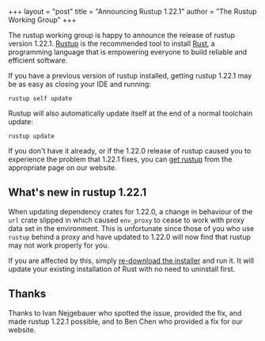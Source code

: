 +++
layout = "post"
title = "Announcing Rustup 1.22.1"
author = "The Rustup Working Group"
+++

The rustup working group is happy to announce the release of rustup version 1.22.1. [Rustup][install] is the recommended tool to install [Rust][rust], a programming language that is empowering everyone to build reliable and efficient software.

If you have a previous version of rustup installed, getting rustup 1.22.1 may be as easy as closing your IDE and running:

```
rustup self update
```

Rustup will also automatically update itself at the end of a normal toolchain update:

```
rustup update
```

If you don't have it already, or if the 1.22.0 release of rustup caused you to experience the problem that 1.22.1 fixes, you can [get rustup][install] from the appropriate page on our website.

[rust]: https://www.rust-lang.org
[install]: https://rustup.rs

## What's new in rustup 1.22.1

When updating dependency crates for 1.22.0, a change in behaviour of the `url` crate slipped in which caused `env_proxy` to cease to work with proxy data set in the environment.  This is unfortunate since those of you who use `rustup` behind a proxy and have updated to 1.22.0 will now find that rustup may not work properly for you.

If you are affected by this, simply [re-download the installer][install] and run it.  It will update your existing installation of Rust with no need to uninstall first.

## Thanks

Thanks to Ivan Nejgebauer who spotted the issue, provided the fix, and made rustup 1.22.1 possible,
and to Ben Chen who provided a fix for our website.

